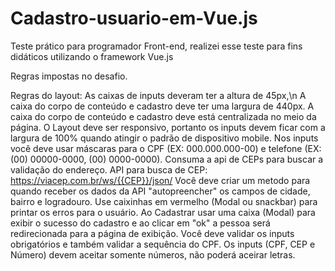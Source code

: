 # Cadastro-usuario-em-Vue.js
Teste prático para programador Front-end, realizei esse teste para fins didáticos utilizando o framework Vue.js


Regras impostas no desafio.

Regras do layout:
As caixas de inputs deveram ter a altura de 45px,\n
A caixa do corpo de conteúdo e cadastro deve ter uma largura de 440px.
A caixa do corpo de conteúdo e cadastro deve está centralizada no meio da página.
O Layout deve ser responsivo, portanto os inputs devem ficar com a largura de 100% quando atingir o padrão de dispositivo mobile.
Nos inputs você deve usar máscaras para o CPF (EX: 000.000.000-00) e telefone (EX: (00) 00000-0000, (00) 0000-0000).
Consuma a api de CEPs para buscar a validação do endereço. API para busca de CEP: https://viacep.com.br/ws/{{CEP}}/json/ Você deve criar um metodo para quando receber os dados da API "autopreencher" os campos de cidade, bairro e logradouro.
Use caixinhas em vermelho (Modal ou snackbar) para printar os erros para o usuário.
Ao Cadastrar usar uma caixa (Modal) para exibir o sucesso do cadastro e ao clicar em "ok" a pessoa será redirecionada para a página de exibição.
Você deve validar os inputs obrigatórios e também validar a sequência do CPF.
Os inputs (CPF, CEP e Número) devem aceitar somente números, não poderá aceirar letras.
